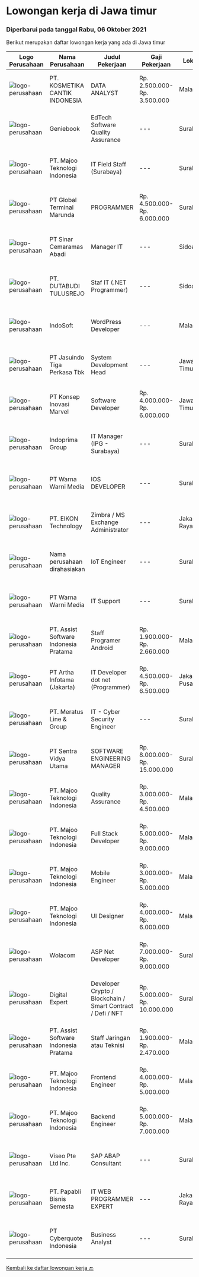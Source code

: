 
  # Lowongan kerja di Jawa timur

  ### Diperbarui pada tanggal Rabu, 06 Oktober 2021

  Berikut merupakan daftar lowongan kerja yang ada di Jawa timur

  |Logo Perusahaan | Nama Perusahaan | Judul Pekerjaan | Gaji Pekerjaan | Lokasi | Deskripsi | Tanggal diunggah | Pranala |
  | -------------- | --------------- | --------------- | --------- | --------- | -------------- | ------- | ----------- |
  |![logo-perusahaan](https://image-service-cdn.seek.com.au/a23ed4120d2876f8be2a340ca1a6bca9fe617562/ee4dce1061f3f616224767ad58cb2fc751b8d2dc)|PT. KOSMETIKA CANTIK INDONESIA|DATA ANALYST|Rp. 2.500.000-Rp. 3.500.000|Malang|DATA ANALYSTRoles And Responsibility- Using automated tools to extract data from primary and secondary sources- Removing corrupted data and fixing...|Selasa, 05 Oktober 2021|https://www.jobstreet.co.id/id/job/data-analyst-3648212?token=0~c36906d2-ccb7-4099-8398-708988896c21&sectionRank=1&jobId=jobstreet-id-job-3648212|
|![logo-perusahaan](https://image-service-cdn.seek.com.au/13804b394dc9a5ab5665090f631e1e655e021f78/ee4dce1061f3f616224767ad58cb2fc751b8d2dc)|Geniebook|EdTech Software Quality Assurance|---|Surabaya|Expanding exponentially across South East Asia, Geniebook is on the lookout for global talents to create an impact with our team. We offer many...|Selasa, 05 Oktober 2021|https://www.jobstreet.co.id/id/job/edtech-software-quality-assurance-8835288/origin/sg?token=0~c36906d2-ccb7-4099-8398-708988896c21&sectionRank=2&jobId=jobstreet-sg-job-8835288|
|![logo-perusahaan](https://image-service-cdn.seek.com.au/2a2c8a948d223cf92abbc34c9b4e6cee325386db/ee4dce1061f3f616224767ad58cb2fc751b8d2dc)|PT. Majoo Teknologi Indonesia|IT Field Staff (Surabaya)|---|Surabaya|Deskripsi Pekerjaan: Melakukan instalasi beserta pengaturan software dan hardware majoo. Memberikan edukasi (training) kepada staff /manager/ owner...|Selasa, 05 Oktober 2021|https://www.jobstreet.co.id/id/job/it-field-staff-surabaya-3648307?token=0~c36906d2-ccb7-4099-8398-708988896c21&sectionRank=3&jobId=jobstreet-id-job-3648307|
|![logo-perusahaan](https://image-service-cdn.seek.com.au/063b7e705dd92cc010c26ee8aa2065a0d70c208e/ee4dce1061f3f616224767ad58cb2fc751b8d2dc)|PT Global Terminal Marunda|PROGRAMMER|Rp. 4.500.000-Rp. 6.000.000|Surabaya|Tugas dan tanggung jawab :   Melakukan pemeliharaan terhadap software yang ada sehingga semua system dapat berjalan lancar untuk menunjang operasional...|Selasa, 05 Oktober 2021|https://www.jobstreet.co.id/id/job/programmer-3636823?token=0~c36906d2-ccb7-4099-8398-708988896c21&sectionRank=4&jobId=jobstreet-id-job-3636823|
|![logo-perusahaan](https://image-service-cdn.seek.com.au/633801a79500117f2421a8daa8b5ce122f88a279/ee4dce1061f3f616224767ad58cb2fc751b8d2dc)|PT Sinar Cemaramas Abadi|Manager IT|---|Sidoarjo|PT. Sinar Cemaramas Abadi mulai beroperasi sejak tahun 1992 yang berpusat di Surabaya dan berkantor cabang di Jakarta. PT Sinar Cemaramas Abadi...|Selasa, 05 Oktober 2021|https://www.jobstreet.co.id/id/job/manager-it-3647759?token=0~c36906d2-ccb7-4099-8398-708988896c21&sectionRank=5&jobId=jobstreet-id-job-3647759|
|![logo-perusahaan](https://image-service-cdn.seek.com.au/9363602346191caf5fa148175098d08a57009258/ee4dce1061f3f616224767ad58cb2fc751b8d2dc)|PT. DUTABUDI TULUSREJO|Staf IT (.NET Programmer)|---|Sidoarjo|Kualifikasi WAJIB Menguasai ASP.NET, VB.Net, SQL Server Diutamakan yang menguasai Borland Delphi dan My SQL Umur 25-33 tahun Pendidikan min. S1 dari...|Selasa, 05 Oktober 2021|https://www.jobstreet.co.id/id/job/staf-it-net-programmer-3648826?token=0~c36906d2-ccb7-4099-8398-708988896c21&sectionRank=6&jobId=jobstreet-id-job-3648826|
|![logo-perusahaan](https://image-service-cdn.seek.com.au/fbd57a90b36e6d6fe13c8e714c23f2e07616d0cb/ee4dce1061f3f616224767ad58cb2fc751b8d2dc)|IndoSoft|WordPress Developer|---|Malang|We are looking for Word Press Developer (not Word Press installer or just user).  Responsibilities Install a standard set of proprietary set of...|Selasa, 05 Oktober 2021|https://www.jobstreet.co.id/id/job/wordpress-developer-3633255?token=0~c36906d2-ccb7-4099-8398-708988896c21&sectionRank=7&jobId=jobstreet-id-job-3633255|
|![logo-perusahaan](https://image-service-cdn.seek.com.au/f9cd043f1011fee386470591649d3e30b502df59/ee4dce1061f3f616224767ad58cb2fc751b8d2dc)|PT Jasuindo Tiga Perkasa Tbk|System Development Head|---|Jawa Timur|Kualifikasi: Pendidikan minimal S1 Teknik Informatika/Sistem Informasi/Teknik Komputer. Menguasai prinsip SDLC dengan baik dan agile metodology....|Selasa, 05 Oktober 2021|https://www.jobstreet.co.id/id/job/system-development-head-3633482?token=0~c36906d2-ccb7-4099-8398-708988896c21&sectionRank=8&jobId=jobstreet-id-job-3633482|
|![logo-perusahaan](https://image-service-cdn.seek.com.au/0dc9d6ca38fc82691c5caaa0cd12789b2b307bc9/ee4dce1061f3f616224767ad58cb2fc751b8d2dc)|PT Konsep Inovasi Marvel|Software Developer|Rp. 4.000.000-Rp. 6.000.000|Jawa Timur|We are looking for software developers to develop and maintain software products. You may work on our back-end system using Java/Kotlin stack or...|Selasa, 05 Oktober 2021|https://www.jobstreet.co.id/id/job/software-developer-3632941?token=0~c36906d2-ccb7-4099-8398-708988896c21&sectionRank=9&jobId=jobstreet-id-job-3632941|
|![logo-perusahaan](https://image-service-cdn.seek.com.au/98db6d222e30b3390f5b0f1a69701ee0a17b6b20/ee4dce1061f3f616224767ad58cb2fc751b8d2dc)|Indoprima Group|IT Manager (IPG - Surabaya)|---|Surabaya|Kualifikasi : Memiliki setidaknya Gelar Sarjana di Teknik Informatika atau Sistem Informasi dengan minimal IPK 3.00 dari universitas ternama....|Senin, 04 Oktober 2021|https://www.jobstreet.co.id/id/job/it-manager-ipg-surabaya-3646369?token=0~c36906d2-ccb7-4099-8398-708988896c21&sectionRank=10&jobId=jobstreet-id-job-3646369|
|![logo-perusahaan](https://image-service-cdn.seek.com.au/8a8aab9f7ef38dece8f0c386a0ab89b374c831c5/ee4dce1061f3f616224767ad58cb2fc751b8d2dc)|PT Warna Warni Media|IOS DEVELOPER|---|Surabaya|Usia maksimal 35 Tahun Pendidikan minimal D3/S1 Teknik Informatika / Komputer minimal IPK 3.00 Menguasai hardware/software dan pemograman ponsel...|Selasa, 05 Oktober 2021|https://www.jobstreet.co.id/id/job/ios-developer-3648564?token=0~c36906d2-ccb7-4099-8398-708988896c21&sectionRank=11&jobId=jobstreet-id-job-3648564|
|![logo-perusahaan](https://image-service-cdn.seek.com.au/f4a1f1bc75616b8207a360b5ccb4642a68ddcf83/ee4dce1061f3f616224767ad58cb2fc751b8d2dc)|PT. EIKON Technology|Zimbra / MS Exchange Administrator|---|Jakarta Raya|EIKON Technology, the largest and the only Google Premier Partner in Indonesia is looking for the right candidate to become a Google Sales...|Senin, 04 Oktober 2021|https://www.jobstreet.co.id/id/job/zimbra-ms-exchange-administrator-3638889?token=0~c36906d2-ccb7-4099-8398-708988896c21&sectionRank=12&jobId=jobstreet-id-job-3638889|
|![logo-perusahaan](https://us.123rf.com/450wm/pavelstasevich/pavelstasevich1811/pavelstasevich181101027/112815900-stock-vector-no-image-available-icon-flat-vector.jpg?ver=6)|Nama perusahaan dirahasiakan|IoT Engineer|---|Surabaya|Requirements :  Holds a Diploma/Bachelor Degree in Computer Science/Computer Engineering or related fields Good in English Able to work in a team and...|Selasa, 05 Oktober 2021|https://www.jobstreet.co.id/id/job/iot-engineer-3648979?token=0~c36906d2-ccb7-4099-8398-708988896c21&sectionRank=13&jobId=jobstreet-id-job-3648979|
|![logo-perusahaan](https://image-service-cdn.seek.com.au/8a8aab9f7ef38dece8f0c386a0ab89b374c831c5/ee4dce1061f3f616224767ad58cb2fc751b8d2dc)|PT Warna Warni Media|IT Support|---|Surabaya|Usia Maksimal 35 Tahun Pendidikan minimal D3 Informatika/ Teknik Komputer Pengalaman minimal 1 Tahun dibidang yang sama Memahami konsep Networking /...|Senin, 04 Oktober 2021|https://www.jobstreet.co.id/id/job/it-support-3646417?token=0~c36906d2-ccb7-4099-8398-708988896c21&sectionRank=14&jobId=jobstreet-id-job-3646417|
|![logo-perusahaan](https://image-service-cdn.seek.com.au/74834bb982ba23896ece49af9929c22cffaf838e/ee4dce1061f3f616224767ad58cb2fc751b8d2dc)|PT. Assist Software Indonesia Pratama|Staff Programer Android|Rp. 1.900.000-Rp. 2.660.000|Malang|Kualifikasi: Kandidat harus memiliki setidaknya SMK di Teknik (Komputer/Telekomunikasi) atau setara. Setidaknya memiliki 1 tahun pengalaman atau Fresh...|Minggu, 03 Oktober 2021|https://www.jobstreet.co.id/id/job/staff-programer-android-3638434?token=0~c36906d2-ccb7-4099-8398-708988896c21&sectionRank=15&jobId=jobstreet-id-job-3638434|
|![logo-perusahaan](https://us.123rf.com/450wm/pavelstasevich/pavelstasevich1811/pavelstasevich181101027/112815900-stock-vector-no-image-available-icon-flat-vector.jpg?ver=6)|PT Artha Infotama (Jakarta)|IT Developer dot net (Programmer)|Rp. 4.500.000-Rp. 6.500.000|Jakarta Pusat|Experience in software development using .NET, ASP, C# Experience in database application programming Experience in Reporting Database Excellent...|Selasa, 05 Oktober 2021|https://www.jobstreet.co.id/id/job/it-developer-dot-net-programmer-3648129?token=0~c36906d2-ccb7-4099-8398-708988896c21&sectionRank=16&jobId=jobstreet-id-job-3648129|
|![logo-perusahaan](https://image-service-cdn.seek.com.au/ec6e9d7b3b53181e7239d9cf1fdaf38f107d0b49/ee4dce1061f3f616224767ad58cb2fc751b8d2dc)|PT. Meratus Line & Group|IT - Cyber Security Engineer|---|Surabaya|Job Purpose:Support the development and implementation of the Cyber Security program. Investigating and responding to cyber incidents and attacks to...|Selasa, 05 Oktober 2021|https://www.jobstreet.co.id/id/job/it-cyber-security-engineer-3647818?token=0~c36906d2-ccb7-4099-8398-708988896c21&sectionRank=17&jobId=jobstreet-id-job-3647818|
|![logo-perusahaan](https://image-service-cdn.seek.com.au/89a4b4d8e6af0c01c230c2b1f638fbea996731cb/ee4dce1061f3f616224767ad58cb2fc751b8d2dc)|PT Sentra Vidya Utama|SOFTWARE ENGINEERING MANAGER|Rp. 8.000.000-Rp. 15.000.000|Surabaya|Job Description : Identify, compare, select and implement technology solutions to meet current and future needs Lead the strategy for technology...|Minggu, 03 Oktober 2021|https://www.jobstreet.co.id/id/job/software-engineering-manager-3638534?token=0~c36906d2-ccb7-4099-8398-708988896c21&sectionRank=18&jobId=jobstreet-id-job-3638534|
|![logo-perusahaan](https://image-service-cdn.seek.com.au/2a2c8a948d223cf92abbc34c9b4e6cee325386db/ee4dce1061f3f616224767ad58cb2fc751b8d2dc)|PT. Majoo Teknologi Indonesia|Quality Assurance|Rp. 3.000.000-Rp. 4.500.000|Malang|An experienced Senior QA Engineer with proven work with automation tests. Responsible designing and implementing automation tests, drive measurable...|Selasa, 05 Oktober 2021|https://www.jobstreet.co.id/id/job/quality-assurance-3648402?token=0~c36906d2-ccb7-4099-8398-708988896c21&sectionRank=19&jobId=jobstreet-id-job-3648402|
|![logo-perusahaan](https://image-service-cdn.seek.com.au/2a2c8a948d223cf92abbc34c9b4e6cee325386db/ee4dce1061f3f616224767ad58cb2fc751b8d2dc)|PT. Majoo Teknologi Indonesia|Full Stack Developer|Rp. 5.000.000-Rp. 9.000.000|Malang|Minimum Qualifications and Experience At least 1 years experience Fresh Graduate are welcome, with an experience handling Fullstack project and...|Selasa, 05 Oktober 2021|https://www.jobstreet.co.id/id/job/full-stack-developer-3648376?token=0~c36906d2-ccb7-4099-8398-708988896c21&sectionRank=20&jobId=jobstreet-id-job-3648376|
|![logo-perusahaan](https://image-service-cdn.seek.com.au/2a2c8a948d223cf92abbc34c9b4e6cee325386db/ee4dce1061f3f616224767ad58cb2fc751b8d2dc)|PT. Majoo Teknologi Indonesia|Mobile Engineer|Rp. 3.000.000-Rp. 5.000.000|Malang|About majoomajoo is a fastest growing SaaS company providing super app business solution platform for 60 million Indonesian SME to grow their...|Selasa, 05 Oktober 2021|https://www.jobstreet.co.id/id/job/mobile-engineer-3647795?token=0~c36906d2-ccb7-4099-8398-708988896c21&sectionRank=21&jobId=jobstreet-id-job-3647795|
|![logo-perusahaan](https://image-service-cdn.seek.com.au/2a2c8a948d223cf92abbc34c9b4e6cee325386db/ee4dce1061f3f616224767ad58cb2fc751b8d2dc)|PT. Majoo Teknologi Indonesia|UI Designer|Rp. 4.000.000-Rp. 6.000.000|Malang|An experienced Designer with strong ability collaboration with Product Owner, Engineering and stakeholders to sharpen product visions and requirements...|Selasa, 05 Oktober 2021|https://www.jobstreet.co.id/id/job/ui-designer-3648396?token=0~c36906d2-ccb7-4099-8398-708988896c21&sectionRank=22&jobId=jobstreet-id-job-3648396|
|![logo-perusahaan](https://image-service-cdn.seek.com.au/f7b3d69cd8837cc011d589202982379f3c765d57/ee4dce1061f3f616224767ad58cb2fc751b8d2dc)|Wolacom|ASP Net Developer|Rp. 7.000.000-Rp. 9.000.000|Surabaya|Job Descriptions: Modifying software to fix errors, adapt it to new hardware, improve its performance, or upgrade interfaces. You will be using...|Senin, 04 Oktober 2021|https://www.jobstreet.co.id/id/job/asp-net-developer-3638975?token=0~c36906d2-ccb7-4099-8398-708988896c21&sectionRank=23&jobId=jobstreet-id-job-3638975|
|![logo-perusahaan](https://image-service-cdn.seek.com.au/f17d92a68cbe3c9d5462c8017f073a6ed1ba5def/ee4dce1061f3f616224767ad58cb2fc751b8d2dc)|Digital Expert|Developer Crypto / Blockchain / Smart Contract / Defi / NFT|Rp. 5.000.000-Rp. 10.000.000|Surabaya|Blockchain / Smart Contract / Defi / NFT DeveloperJob Description:Design and implement quality and modern web3 appWorking closely with team to build...|Selasa, 05 Oktober 2021|https://www.jobstreet.co.id/id/job/developer-crypto-blockchain-smart-contract-defi-nft-3649035?token=0~c36906d2-ccb7-4099-8398-708988896c21&sectionRank=24&jobId=jobstreet-id-job-3649035|
|![logo-perusahaan](https://image-service-cdn.seek.com.au/74834bb982ba23896ece49af9929c22cffaf838e/ee4dce1061f3f616224767ad58cb2fc751b8d2dc)|PT. Assist Software Indonesia Pratama|Staff Jaringan atau Teknisi|Rp. 1.900.000-Rp. 2.470.000|Malang|Pendidikan minimal SMA/SMK jurusan komputer. Pengalaman minimal 1 tahun. Menguasai jaringan komputer dasar dan konsep routing. Mampu instalasi dan...|Minggu, 03 Oktober 2021|https://www.jobstreet.co.id/id/job/staff-jaringan-atau-teknisi-3638401?token=0~c36906d2-ccb7-4099-8398-708988896c21&sectionRank=25&jobId=jobstreet-id-job-3638401|
|![logo-perusahaan](https://image-service-cdn.seek.com.au/2a2c8a948d223cf92abbc34c9b4e6cee325386db/ee4dce1061f3f616224767ad58cb2fc751b8d2dc)|PT. Majoo Teknologi Indonesia|Frontend Engineer|Rp. 4.000.000-Rp. 5.000.000|Malang|About majoomajoo is a fastest growing SaaS company providing super app business solution platform for 60 million Indonesian SME to grow their...|Selasa, 05 Oktober 2021|https://www.jobstreet.co.id/id/job/frontend-engineer-3647802?token=0~c36906d2-ccb7-4099-8398-708988896c21&sectionRank=26&jobId=jobstreet-id-job-3647802|
|![logo-perusahaan](https://image-service-cdn.seek.com.au/2a2c8a948d223cf92abbc34c9b4e6cee325386db/ee4dce1061f3f616224767ad58cb2fc751b8d2dc)|PT. Majoo Teknologi Indonesia|Backend Engineer|Rp. 5.000.000-Rp. 7.000.000|Malang|About majoomajoo is a fastest growing SaaS company providing super app business solution platform for 60 million Indonesian SME to grow their...|Selasa, 05 Oktober 2021|https://www.jobstreet.co.id/id/job/backend-engineer-3647796?token=0~c36906d2-ccb7-4099-8398-708988896c21&sectionRank=27&jobId=jobstreet-id-job-3647796|
|![logo-perusahaan](https://image-service-cdn.seek.com.au/2c0ff2b4c2f2f7740a18ae2fc777d4070604a805/ee4dce1061f3f616224767ad58cb2fc751b8d2dc)|Viseo Pte Ltd Inc.|SAP ABAP Consultant|---|Surabaya|Responsibilities: Work with Application team in analyzing requirement, proposing and developing solution using SAP development tools like ABAP, Fiori...|Selasa, 05 Oktober 2021|https://www.jobstreet.co.id/id/job/sap-abap-consultant-8836044/origin/sg?token=0~c36906d2-ccb7-4099-8398-708988896c21&sectionRank=28&jobId=jobstreet-sg-job-8836044|
|![logo-perusahaan](https://image-service-cdn.seek.com.au/5d344ccf777069ee8f651721adf0cc572a40371d/ee4dce1061f3f616224767ad58cb2fc751b8d2dc)|PT. Papabli Bisnis Semesta|IT WEB PROGRAMMER EXPERT|---|Jakarta Raya|Job Descriptions: Complete the development process according to the timeline Ensuring the validity and suitability of data for each module Testing and...|Minggu, 03 Oktober 2021|https://www.jobstreet.co.id/id/job/it-web-programmer-expert-3638116?token=0~c36906d2-ccb7-4099-8398-708988896c21&sectionRank=29&jobId=jobstreet-id-job-3638116|
|![logo-perusahaan](https://image-service-cdn.seek.com.au/1d77956725898595a8f1d53dcedfb7b7862dfb57/ee4dce1061f3f616224767ad58cb2fc751b8d2dc)|PT Cyberquote Indonesia|Business Analyst|---|Surabaya|Key Skills / Responsibilities : Should have extensive experience in Finance system Perform business analyst activities like requirements management,...|Sabtu, 02 Oktober 2021|https://www.jobstreet.co.id/id/job/business-analyst-3636636?token=0~c36906d2-ccb7-4099-8398-708988896c21&sectionRank=30&jobId=jobstreet-id-job-3636636|


  [Kembali ke daftar lowongan kerja 🔙](../README.md#daftar-lowongan-kerja)
  